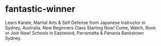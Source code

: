 # fantastic-winner
Learn Karate, Martial Arts &amp; Self Defense from Japanese Instructor in Sydney, Australia. New Beginners Class Starting Now! Come, Watch, Book or Join Now! Schools in Eastwood, Parramatta &amp; Panania Bankstown Sydney.
